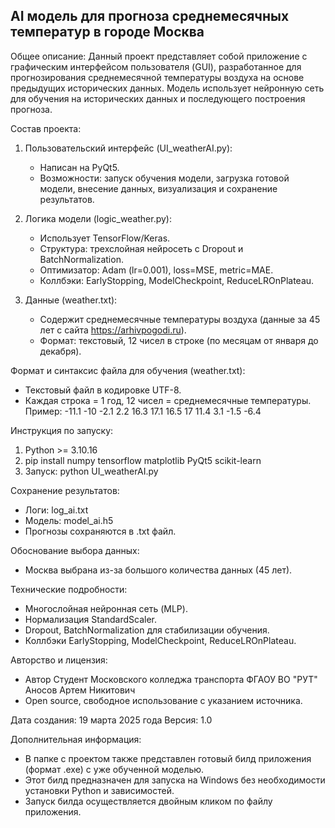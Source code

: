 
AI модель для прогноза среднемесячных температур в городе Москва
-----------------------------------------------------------------

Общее описание:
Данный проект представляет собой приложение с графическим интерфейсом пользователя (GUI), разработанное для прогнозирования среднемесячной температуры воздуха на основе предыдущих исторических данных. Модель использует нейронную сеть для обучения на исторических данных и последующего построения прогноза.

Состав проекта:
1. Пользовательский интерфейс (UI_weatherAI.py):
   - Написан на PyQt5.
   - Возможности: запуск обучения модели, загрузка готовой модели, внесение данных, визуализация и сохранение результатов.

2. Логика модели (logic_weather.py):
   - Использует TensorFlow/Keras.
   - Структура: трехслойная нейросеть с Dropout и BatchNormalization.
   - Оптимизатор: Adam (lr=0.001), loss=MSE, metric=MAE.
   - Коллбэки: EarlyStopping, ModelCheckpoint, ReduceLROnPlateau.

3. Данные (weather.txt):
   - Содержит среднемесячные температуры воздуха (данные за 45 лет с сайта https://arhivpogodi.ru).
   - Формат: текстовый, 12 чисел в строке (по месяцам от января до декабря).

Формат и синтаксис файла для обучения (weather.txt):
- Текстовый файл в кодировке UTF-8.
- Каждая строка = 1 год, 12 чисел = среднемесячные температуры.
Пример:
-11.1 -10 -2.1 2.2 16.3 17.1 16.5 17 11.4 3.1 -1.5 -6.4

Инструкция по запуску:
1. Python >= 3.10.16
2. pip install numpy tensorflow matplotlib PyQt5 scikit-learn
3. Запуск: python UI_weatherAI.py

Сохранение результатов:
- Логи: log_ai.txt
- Модель: model_ai.h5
- Прогнозы сохраняются в .txt файл.

Обоснование выбора данных:
- Москва выбрана из-за большого количества данных (45 лет).

Технические подробности:
- Многослойная нейронная сеть (MLP).
- Нормализация StandardScaler.
- Dropout, BatchNormalization для стабилизации обучения.
- Коллбэки EarlyStopping, ModelCheckpoint, ReduceLROnPlateau.

Авторство и лицензия:
- Автор Студент Московского колледжа транспорта ФГАОУ ВО "РУТ" Аносов Артем Никитович
- Open source, свободное использование с указанием источника.

Дата создания: 19 марта 2025 года
Версия: 1.0



Дополнительная информация:
- В папке с проектом также представлен готовый билд приложения (формат .exe) с уже обученной моделью.
- Этот билд предназначен для запуска на Windows без необходимости установки Python и зависимостей.
- Запуск билда осуществляется двойным кликом по файлу приложения.

